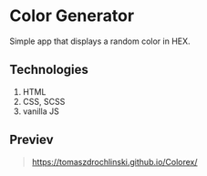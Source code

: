 # Color Generator

Simple app that displays a random color in HEX.

## Technologies

1. HTML
2. CSS, SCSS
3. vanilla JS

## Previev

> https://tomaszdrochlinski.github.io/Colorex/
